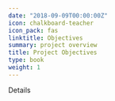 ```yaml
---
date: "2018-09-09T00:00:00Z"
icon: chalkboard-teacher
icon_pack: fas
linktitle: Objectives
summary: project overview
title: Project Objectives
type: book
weight: 1
---
```


Details